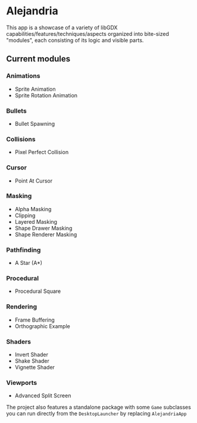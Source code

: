 # Alejandria
This app is a showcase of a variety of libGDX capabilities/features/techniques/aspects organized into bite-sized "modules", each consisting of its logic and visible parts.
## Current modules
### Animations
- Sprite Animation
- Sprite Rotation Animation
### Bullets
- Bullet Spawning
### Collisions
- Pixel Perfect Collision
### Cursor
- Point At Cursor
### Masking
- Alpha Masking
- Clipping
- Layered Masking
- Shape Drawer Masking
- Shape Renderer Masking
### Pathfinding
- A Star (A*)
### Procedural
- Procedural Square
### Rendering
- Frame Buffering
- Orthographic Example
### Shaders
- Invert Shader
- Shake Shader
- Vignette Shader
### Viewports
- Advanced Split Screen

The project also features a standalone package with some `Game` subclasses you can run directly from the `DesktopLauncher` by replacing `AlejandriaApp`
